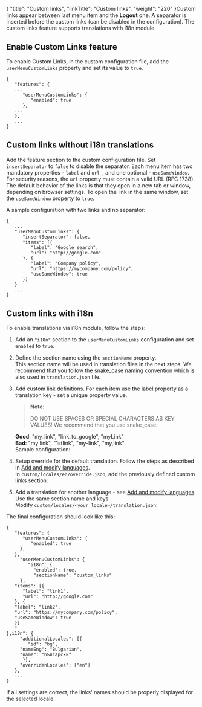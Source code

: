 {
    "title": "Custom links",
    "linkTitle": "Custom links",
    "weight": "220"
}Custom links appear between last menu item and the **Logout** one. A separator is inserted before the custom links (can be disabled in the configuration). The custom links feature supports translations with i18n module.

## Enable Custom Links feature

To enable Custom Links, in the custom configuration file, add the `userMenuCustomLinks` property and set its value to `true`.


    {
       "features": {
       ...
          "userMenuCustomLinks": {
             "enabled": true
          },
       ...
       },
       ...
    }                       

## Custom links without i18n translations

Add the feature section to the custom configuration file. Set `insertSeparator` to `false` to disable the separator. Each menu item has two mandatory properties - `label` and `url `, and one optional - `useSameWindow`. For security reasons, the `url` property must contain a valid URL (RFC 1738). The default behavior of the links is that they open in a new tab or window, depending on browser settings. To open the link in the same window, set the `useSameWindow` property to `true`.

A sample configuration with two links and no separator:


    {
       ...
       "userMenuCustomLinks": {
          "insertSeparator": false,
          "items": [{
             "label": "Google search",
             "url": "http://google.com"
          }, {
             "label": "Company policy",
             "url": "https://mycompany.com/policy",
             "useSameWindow": true
          }]
       }
       ...
    }                   

## Custom links with i18n

To enable translations via i18n module, follow the steps:

1.  Add an `"i18n"` section to the `userMenuCustomLinks` configuration and set `enabled` to `true`.

2.  Define the section name using the `sectionName` property.  
    This section name will be used in translation files in the next steps. We recommend that you follow the snake\_case naming convention which is also used in `translation.json` file.

3.  Add custom link definitions. For each item use the label property as a translation key - set a unique property value.  

    > **Note:**
    >
    > DO NOT USE SPACES OR SPECIAL CHARACTERS AS KEY VALUES! We recommend that you use snake\_case.

      
    **Good**: "my\_link", "link\_to\_google", "myLink"  
    **Bad**: "my link", "1stlink", "my-link", "my,link"  
    Sample configuration:  

4.  Setup override for the default translation. Follow the steps as described in <a href="../add_mod_lang" class="MCXref xref">Add and modify languages</a>.  
    In `custom/locales/en/override.json`, add the previously defined custom links section:

5.  Add a translation for another language - see <a href="../add_mod_lang" class="MCXref xref">Add and modify languages</a>. Use the same section name and keys.  
    Modify `custom/locales/<your_locale>/translation.json`:  

The final configuration should look like this:


    {
       "features": {
          "userMenuCustomLinks": {
             "enabled": true
         },
       },
         "userMenuCustomLinks": {
            "i18n": {
              "enabled": true,
              "sectionName": "custom_links"
         }, 
       "items": [{
          "label": "link1",
          "url": "http://google.com"
       }, {
       "label": "link2",
       "url": "https://mycompany.com/policy",
       "useSameWindow": true
       }]
       "
    },i18n": {
         "additionalLocales": [{
            "id": "bg",
         "nameEng": "Bulgarian",
         "name": "български" 
          }],
         "overridenLocales": ["en"]
       },
       ...
    }                       

If all settings are correct, the links' names should be properly displayed for the selected locale.
